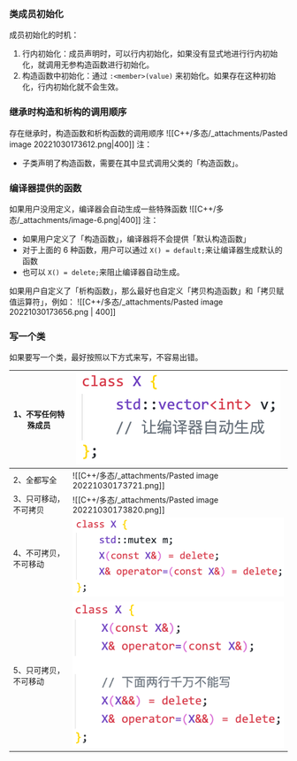 ### 类成员初始化
成员初始化的时机：

1. 行内初始化：成员声明时，可以行内初始化，如果没有显式地进行行内初始化，就调用无参构造函数进行初始化。
2. 构造函数中初始化：通过 `:<member>(value)` 来初始化。如果存在这种初始化，行内初始化就不会生效。

### 继承时构造和析构的调用顺序
存在继承时，构造函数和析构函数的调用顺序
![[C++/多态/_attachments/Pasted image 20221030173612.png|400]]
注：

- 子类声明了构造函数，需要在其中显式调用父类的「构造函数」。

### 编译器提供的函数
如果用户没用定义，编译器会自动生成一些特殊函数
![[C++/多态/_attachments/image-6.png|400]]
注：

- 如果用户定义了「构造函数」，编译器将不会提供「默认构造函数」
- 对于上面的 6 种函数，用户可以通过 `X() = default;`来让编译器生成默认的函数
- 也可以 `X() = delete;`来阻止编译器自动生成。

如果用户自定义了「析构函数」，那么最好也自定义「拷贝构造函数」和「拷贝赋值运算符」，例如：
![[C++/多态/_attachments/Pasted image 20221030173656.png | 400]]

### 写一个类
如果要写一个类，最好按照以下方式来写，不容易出错。

| 1、不写任何特殊成员 | ![image.png](C++/多态/_attachments/image-3.png) |
| --- | --- |
| 2、全都写全 | ![[C++/多态/_attachments/Pasted image 20221030173721.png]]  |
| 3、只可移动，不可拷贝 | ![[C++/多态/_attachments/Pasted image 20221030173820.png]] |
| 4、不可拷贝，不可移动 | ![image.png](C++/多态/_attachments/image-4.png) |
| 5、只可拷贝，不可移动 | ![image.png](C++/多态/_attachments/image-5.png) |

